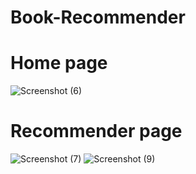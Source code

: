 # Book-Recommender
# Home page
![Screenshot (6)](https://github.com/user-attachments/assets/486a66cc-375e-4929-9353-bb84f4c6dcfa)
# Recommender page
![Screenshot (7)](https://github.com/user-attachments/assets/e0c425d7-9e6e-4c3b-82cd-dcf7a3e6be56)
![Screenshot (9)](https://github.com/user-attachments/assets/bcf8305c-7b11-4850-8045-eeca5a9d470c)

